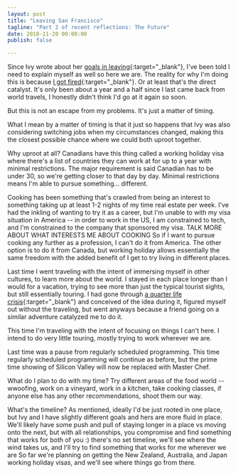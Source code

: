 ```yaml
---
layout: post
title: "Leaving San Francisco"
tagline: "Part 2 of recent reflections: The Future"
date: 2018-11-20 00:00:00
publish: false

---
```


Since Ivy wrote about her [goals in 
leaving](https://medium.com/@ivyxvine/why-im-leaving-san-francisco-ff7b799473ea?fbclid=IwAR27IZejVrP7o3H8bmpCZhgH4YEUaVsCLYQo5_D7bmidPPsPcf-mWmMYTAA){:target="_blank"}, 
I've been told I need to explain myself as well so here we are.
The reality for why I'm doing this is because [I got 
fired](/blog/fired){:target="_blank"}. Or at least that's the direct catalyst. 
It's only been about a year and a half since I last came back from world 
travels, I honestly didn't think I'd go at it again so soon.

But this is not an escape from my problems. It's just a matter of timing.

What I mean by a matter of timing is that it just so happens that Ivy was also 
considering switching jobs when my circumstances changed, making this the 
closest possible chance where we could both uproot together.

Why uproot at all? Canadians have this thing called a working holiday visa where 
there's a list of countries they can work at for up to a year with minimal 
restrictions. The major requirement is said Canadian has to be under 30, so 
we're getting closer to that day by day. Minimal restrictions means I'm able to 
pursue something... different.

Cooking has been something that's crawled from being an interest to something 
taking up at least 1-2 nights of my time real estate per week. I've had the 
inkling of wanting to try it as a career, but I'm unable to with my visa 
situation in America -- in order to work in the US, I am constrained to tech, 
and I'm constrained to the company that sponsored my visa.
TALK MORE ABOUT WHAT INTERESTS ME ABOUT COOKING
So if I want to pursue cooking any further as a profession, I can't do it from America. The other option is to do it from Canada, but working holiday allows essentially the same freedom with the added benefit of I get to try living in different places.

Last time I went traveling with the intent of immersing myself in other 
cultures, to learn more about the world. I stayed in each place longer than I 
would for a vacation, trying to see more than just the typical tourist sights, 
but still essentially touring. I had gone through [a quarter life 
crisis](/blog/imperfection){:target="_blank"} and conceived of the idea during 
it, figured myself out without the traveling, but went anyways because a friend 
going on a similar adventure catalyzed me to do it.

This time I'm traveling with the intent of focusing on things I can't here. I 
intend to do very little touring, mostly trying to work wherever we are.

Last time was a pause from regularly scheduled programming. This time regularly 
scheduled programming will continue as before, but the prime time showing of 
Silicon Valley will now be replaced with Master Chef.

What do I plan to do with my time?
Try different areas of the food world -- wwoofing, work on a vineyard, work in a kitchen, take cooking classes, if anyone else has any other recommendations, shoot them our way.

What's the timeline?
As mentioned, ideally I'd be just rooted in one place, but Ivy and I have slightly different goals and hers are more fluid in place. We'll likely have some push and pull of staying longer in a place vs moving onto the next, but with all relationships, you compromise and find something that works for both of you :) there's no set timeline, we'll see where the wind takes us, and I'll try to find something that works for me wherever we are
So far we're planning on getting the New Zealand, Australia, and Japan working holiday visas, and we'll see where things go from there.

